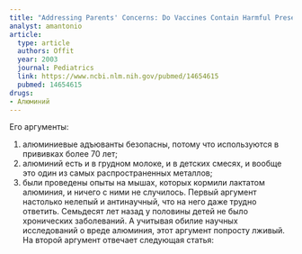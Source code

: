 ```yaml
---
title: "Addressing Parents' Concerns: Do Vaccines Contain Harmful Preservatives, Adjuvants, Additives, or Residuals?"
analyst: amantonio
article:
  type: article
  authors: Offit
  year: 2003
  journal: Pediatrics
  link: https://www.ncbi.nlm.nih.gov/pubmed/14654615
  pubmed: 14654615
drugs:
- Алюминий
---
```


Его аргументы:
1) алюминиевые адъюванты безопасны, потому что используются в прививках более 70 лет;
2) алюминий есть и в грудном молоке, и в детских смесях, и вообще это один из самых распространенных металлов;
3) были проведены опыты на мышах, которых кормили лактатом алюминия, и ничего с ними не случилось.
Первый аргумент настолько нелепый и антинаучный, что на него даже трудно ответить. Семьдесят лет назад у половины детей не было хронических заболеваний. А учитывая обилие научных исследований о вреде алюминия, этот аргумент попросту лживый.
На второй аргумент отвечает следующая статья:
